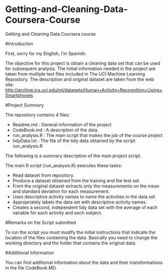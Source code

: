 Getting-and-Cleaning-Data-Coursera-Course
=========================================

Getting and Cleaning Data Coursera course

#Introduction

First, sorry for my English, I’m Spanish.

The objective for this project is obtain a cleaning data set that can be used for subsequent analysis. The initial information needed in the project are taken from multiple text files included in The UCI Machine Learning Repository.
The description and original dataset are taken from the web site:
http://archive.ics.uci.edu/ml/datasets/Human+Activity+Recognition+Using+Smartphones

#Project Summary

The repository contains 4 files:
- Readme.md : General information of the project
- CodeBook.md : A description of the data.
- run_analysis.R : The main script that makes the job of the course project
- tidyData.txt : The file of the tidy data obtained by the script run_analysis.R

The following is a summary description of the main project script.

The main R script (run_analysis.R) executes these tasks:
-	Read dataset from repository.
-	Produce a dataset obtained from the training and the test set.
-	From the original dataset extracts only the measurements on the mean and standard deviation for each measurement.
-	Uses descriptive activity names to name the activities in the data set 
-	Appropriately labels the data set with descriptive activity names. 
-	Creates a second, independent tidy data set with the average of each variable for each activity and each subject.

#Remarks on the Script submitted

To run the script you must modify the initial instructions that indicate the location of the files containing the data. Basically you need  to change the working directory and the folder that contains the original data.

#Additional Information

You can find additional information about the data and their transformations  in the file CodeBook.MD.
